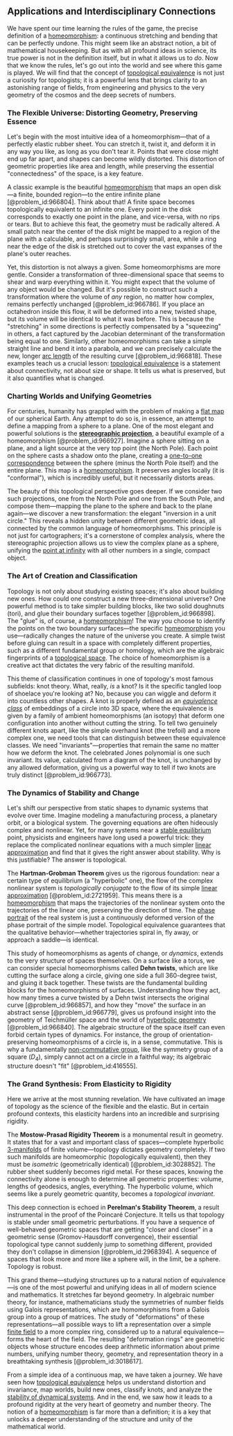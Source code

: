 ## Applications and Interdisciplinary Connections

We have spent our time learning the rules of the game, the precise definition of a [homeomorphism](@article_id:146439): a continuous stretching and bending that can be perfectly undone. This might seem like an abstract notion, a bit of mathematical housekeeping. But as with all profound ideas in science, its true power is not in the definition itself, but in what it allows us to *do*. Now that we know the rules, let's go out into the world and see where this game is played. We will find that the concept of [topological equivalence](@article_id:143582) is not just a curiosity for topologists; it is a powerful lens that brings clarity to an astonishing range of fields, from engineering and physics to the very geometry of the cosmos and the deep secrets of numbers.

### The Flexible Universe: Distorting Geometry, Preserving Essence

Let's begin with the most intuitive idea of a homeomorphism—that of a perfectly elastic rubber sheet. You can stretch it, twist it, and deform it in any way you like, as long as you don't tear it. Points that were close might end up far apart, and shapes can become wildly distorted. This distortion of geometric properties like area and length, while preserving the essential "connectedness" of the space, is a key feature.

A classic example is the beautiful [homeomorphism](@article_id:146439) that maps an open disk—a finite, bounded region—to the entire infinite plane [@problem_id:966804]. Think about that! A finite space becomes topologically equivalent to an infinite one. Every point in the disk corresponds to exactly one point in the plane, and vice-versa, with no rips or tears. But to achieve this feat, the geometry must be radically altered. A small patch near the center of the disk might be mapped to a region of the plane with a calculable, and perhaps surprisingly small, area, while a ring near the edge of the disk is stretched out to cover the vast expanses of the plane's outer reaches.

Yet, this distortion is not always a given. Some homeomorphisms are more gentle. Consider a transformation of three-dimensional space that seems to shear and warp everything within it. You might expect that the volume of any object would be changed. But it's possible to construct such a transformation where the volume of *any* region, no matter how complex, remains perfectly unchanged [@problem_id:966786]. If you place an octahedron inside this flow, it will be deformed into a new, twisted shape, but its volume will be identical to what it was before. This is because the "stretching" in some directions is perfectly compensated by a "squeezing" in others, a fact captured by the Jacobian determinant of the transformation being equal to one. Similarly, other homeomorphisms can take a simple straight line and bend it into a parabola, and we can precisely calculate the new, longer [arc length](@article_id:142701) of the resulting curve [@problem_id:966818]. These examples teach us a crucial lesson: [topological equivalence](@article_id:143582) is a statement about connectivity, not about size or shape. It tells us what is preserved, but it also quantifies what is changed.

### Charting Worlds and Unifying Geometries

For centuries, humanity has grappled with the problem of making a [flat map](@article_id:185690) of our spherical Earth. Any attempt to do so is, in essence, an attempt to define a mapping from a sphere to a plane. One of the most elegant and powerful solutions is the **[stereographic projection](@article_id:141884)**, a beautiful example of a homeomorphism [@problem_id:966927]. Imagine a sphere sitting on a plane, and a light source at the very top point (the North Pole). Each point on the sphere casts a shadow onto the plane, creating a [one-to-one correspondence](@article_id:143441) between the sphere (minus the North Pole itself) and the entire plane. This map is a [homeomorphism](@article_id:146439). It preserves angles locally (it is "conformal"), which is incredibly useful, but it necessarily distorts areas.

The beauty of this topological perspective goes deeper. If we consider two such projections, one from the North Pole and one from the South Pole, and compose them—mapping the plane to the sphere and back to the plane again—we discover a new transformation: the elegant "inversion in a unit circle." This reveals a hidden unity between different geometric ideas, all connected by the common language of homeomorphisms. This principle is not just for cartographers; it's a cornerstone of complex analysis, where the stereographic projection allows us to view the complex plane as a sphere, unifying the [point at infinity](@article_id:154043) with all other numbers in a single, compact object.

### The Art of Creation and Classification

Topology is not only about studying existing spaces; it's also about building new ones. How could one construct a new three-dimensional universe? One powerful method is to take simpler building blocks, like two solid doughnuts (tori), and glue their boundary surfaces together [@problem_id:966898]. The "glue" is, of course, a [homeomorphism](@article_id:146439)! The way you choose to identify the points on the two boundary surfaces—the specific [homeomorphism](@article_id:146439) you use—radically changes the nature of the universe you create. A simple twist before gluing can result in a space with completely different properties, such as a different fundamental group or homology, which are the algebraic fingerprints of a [topological space](@article_id:148671). The choice of homeomorphism is a creative act that dictates the very fabric of the resulting manifold.

This theme of classification continues in one of topology's most famous subfields: knot theory. What, really, *is* a knot? Is it the specific tangled loop of shoelace you're looking at? No, because you can wiggle and deform it into countless other shapes. A knot is properly defined as an *[equivalence class](@article_id:140091)* of embeddings of a circle into 3D space, where the equivalence is given by a family of ambient homeomorphisms (an isotopy) that deform one configuration into another without cutting the string. To tell two genuinely different knots apart, like the simple overhand knot (the trefoil) and a more complex one, we need tools that can distinguish between these equivalence classes. We need "invariants"—properties that remain the same no matter how we deform the knot. The celebrated Jones polynomial is one such invariant. Its value, calculated from a diagram of the knot, is unchanged by any allowed deformation, giving us a powerful way to tell if two knots are truly distinct [@problem_id:966773].

### The Dynamics of Stability and Change

Let's shift our perspective from static shapes to dynamic systems that evolve over time. Imagine modeling a manufacturing process, a planetary orbit, or a biological system. The governing equations are often hideously complex and nonlinear. Yet, for many systems near a [stable equilibrium](@article_id:268985) point, physicists and engineers have long used a powerful trick: they replace the complicated nonlinear equations with a much simpler [linear approximation](@article_id:145607) and find that it gives the right answer about stability. Why is this justifiable? The answer is topological.

The **Hartman-Grobman Theorem** gives us the rigorous foundation: near a certain type of equilibrium (a "hyperbolic" one), the flow of the complex nonlinear system is *topologically conjugate* to the flow of its simple [linear approximation](@article_id:145607) [@problem_id:2721959]. This means there is a [homeomorphism](@article_id:146439) that maps the trajectories of the nonlinear system onto the trajectories of the linear one, preserving the direction of time. The [phase portrait](@article_id:143521) of the real system is just a continuously deformed version of the phase portrait of the simple model. Topological equivalence guarantees that the qualitative behavior—whether trajectories spiral in, fly away, or approach a saddle—is identical.

This study of homeomorphisms as agents of change, or *dynamics*, extends to the very structure of spaces themselves. On a surface like a torus, we can consider special homeomorphisms called **Dehn twists**, which are like cutting the surface along a circle, giving one side a full 360-degree twist, and gluing it back together. These twists are the fundamental building blocks for the homeomorphisms of surfaces. Understanding how they act, how many times a curve twisted by a Dehn twist intersects the original curve [@problem_id:966857], and how they "move" the surface in an abstract sense [@problem_id:966779], gives us profound insight into the geometry of Teichmüller space and the world of [hyperbolic geometry](@article_id:157960) [@problem_id:966840]. The algebraic structure of the space itself can even forbid certain types of dynamics. For instance, the group of orientation-preserving homeomorphisms of a circle is, in a sense, commutative. This is why a fundamentally [non-commutative group](@article_id:146605), like the symmetry group of a square ($D_4$), simply cannot act on a circle in a faithful way; its algebraic structure doesn't "fit" [@problem_id:416555].

### The Grand Synthesis: From Elasticity to Rigidity

Here we arrive at the most stunning revelation. We have cultivated an image of topology as the science of the flexible and the elastic. But in certain profound contexts, this elasticity hardens into an incredible and surprising rigidity.

The **Mostow-Prasad Rigidity Theorem** is a monumental result in geometry. It states that for a vast and important class of spaces—complete hyperbolic [3-manifolds](@article_id:198532) of finite volume—topology dictates geometry completely. If two such manifolds are homeomorphic (topologically equivalent), then they must be *isometric* (geometrically identical) [@problem_id:3028852]. The rubber sheet suddenly becomes rigid metal. For these spaces, knowing the connectivity alone is enough to determine all geometric properties: volume, lengths of geodesics, angles, everything. The hyperbolic volume, which seems like a purely geometric quantity, becomes a *topological invariant*.

This deep connection is echoed in **Perelman's Stability Theorem**, a result instrumental in the proof of the Poincaré Conjecture. It tells us that topology is stable under small geometric perturbations. If you have a sequence of well-behaved geometric spaces that are getting "closer and closer" in a geometric sense (Gromov-Hausdorff convergence), their essential topological type cannot suddenly jump to something different, provided they don't collapse in dimension [@problem_id:2968394]. A sequence of spaces that look more and more like a sphere will, in the limit, be a sphere. Topology is robust.

This grand theme—studying structures up to a natural notion of equivalence—is one of the most powerful and unifying ideas in all of modern science and mathematics. It stretches far beyond geometry. In algebraic number theory, for instance, mathematicians study the symmetries of number fields using Galois representations, which are homomorphisms from a Galois group into a group of matrices. The study of "deformations" of these representations—all possible ways to lift a representation over a simple [finite field](@article_id:150419) to a more complex ring, considered up to a natural equivalence—forms the heart of the field. The resulting "deformation rings" are geometric objects whose structure encodes deep arithmetic information about prime numbers, unifying number theory, geometry, and representation theory in a breathtaking synthesis [@problem_id:3018617].

From a simple idea of a continuous map, we have taken a journey. We have seen how [topological equivalence](@article_id:143582) helps us understand distortion and invariance, map worlds, build new ones, classify knots, and analyze the [stability of dynamical systems](@article_id:268350). And in the end, we saw how it leads to a profound rigidity at the very heart of geometry and number theory. The notion of a [homeomorphism](@article_id:146439) is far more than a definition; it is a key that unlocks a deeper understanding of the structure and unity of the mathematical world.